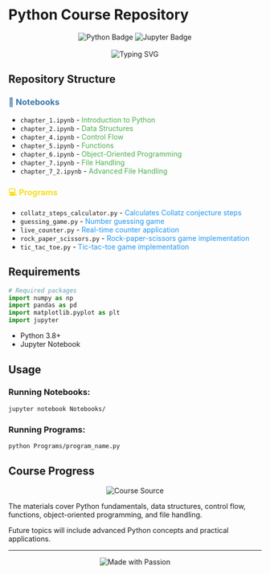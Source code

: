 # Python Course Repository

<div align="center">
  <img src="https://img.shields.io/badge/Python-3776AB?style=for-the-badge&logo=python&logoColor=white" alt="Python Badge"/>
  <img src="https://img.shields.io/badge/Jupyter-F37626?style=for-the-badge&logo=jupyter&logoColor=white" alt="Jupyter Badge"/>
</div>

<br>

<div align="center">
  
  <!-- Animated typing effect using HTML -->
  <img src="https://readme-typing-svg.herokuapp.com?font=Fira+Code&duration=3000&pause=1000&color=2F81F7&center=true&vCenter=true&width=435&lines=Learning+Python;Building+Projects;Exploring+Data;Developing+Skills" alt="Typing SVG" />
  
</div>

## Repository Structure

### <span style="color:#3776AB">📘 Notebooks</span>
- `chapter_1.ipynb` - <span style="color:#4CAF50">Introduction to Python</span>
- `chapter_2.ipynb` - <span style="color:#4CAF50">Data Structures</span>
- `chapter_4.ipynb` - <span style="color:#4CAF50">Control Flow</span>
- `chapter_5.ipynb` - <span style="color:#4CAF50">Functions</span>
- `chapter_6.ipynb` - <span style="color:#4CAF50">Object-Oriented Programming</span>
- `chapter_7.ipynb` - <span style="color:#4CAF50">File Handling</span>
- `chapter_7_2.ipynb` - <span style="color:#4CAF50">Advanced File Handling</span>

### <span style="color:#F7DF1E">💻 Programs</span>
- `collatz_steps_calculator.py` - <span style="color:#2196F3">Calculates Collatz conjecture steps</span>
- `guessing_game.py` - <span style="color:#2196F3">Number guessing game</span>
- `live_counter.py` - <span style="color:#2196F3">Real-time counter application</span>
- `rock_paper_scissors.py` - <span style="color:#2196F3">Rock-paper-scissors game implementation</span>
- `tic_tac_toe.py` - <span style="color:#2196F3">Tic-tac-toe game implementation</span>

## Requirements

```python
# Required packages
import numpy as np
import pandas as pd
import matplotlib.pyplot as plt
import jupyter
```

- Python 3.8+
- Jupyter Notebook

## Usage

### Running Notebooks:
```bash
jupyter notebook Notebooks/
```

### Running Programs:
```bash
python Programs/program_name.py
```

## Course Progress

<div align="center">
  <img src="https://automatetheboringstuff.com/" alt="Course Source"/>
</div>

The materials cover Python fundamentals, data structures, control flow, functions, object-oriented programming, and file handling.

Future topics will include advanced Python concepts and practical applications.

---

<div align="center">
  <img src="https://img.shields.io/badge/Made%20with-Passion-red?style=for-the-badge" alt="Made with Passion"/>
</div>
